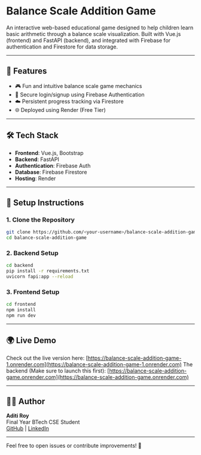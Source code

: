 # Balance Scale Addition Game

An interactive web-based educational game designed to help children learn basic arithmetic through a balance scale visualization. Built with Vue.js (frontend) and FastAPI (backend), and integrated with Firebase for authentication and Firestore for data storage.

---

## 🚀 Features

- 🎮 Fun and intuitive balance scale game mechanics
- 🔐 Secure login/signup using Firebase Authentication
- ☁️ Persistent progress tracking via Firestore
- 🌐 Deployed using Render (Free Tier)

---

## 🛠 Tech Stack

- **Frontend**: Vue.js, Bootstrap
- **Backend**: FastAPI
- **Authentication**: Firebase Auth
- **Database**: Firebase Firestore
- **Hosting**: Render

---

## 🔧 Setup Instructions

### 1. Clone the Repository

```bash
git clone https://github.com/<your-username>/balance-scale-addition-game.git
cd balance-scale-addition-game
```

### 2. Backend Setup

```bash
cd backend
pip install -r requirements.txt
uvicorn fapi:app --reload
```

### 3. Frontend Setup

```bash
cd frontend
npm install
npm run dev
```

---

## 🌍 Live Demo

Check out the live version here: [https://balance-scale-addition-game-1.onrender.com](https://balance-scale-addition-game-1.onrender.com)
The backend (Make sure to launch this first): [https://balance-scale-addition-game.onrender.com](https://balance-scale-addition-game.onrender.com)


---

## 👩‍💻 Author

**Aditi Roy**\
Final Year BTech CSE Student\
[GitHub](https://github.com/RoyAditi0102) | [LinkedIn](https://www.linkedin.com/in/aditi-roy-17b0141b1/)

---

Feel free to open issues or contribute improvements! 🎉


